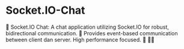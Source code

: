 # Socket.IO-Chat
💬 Socket.IO Chat: A chat application utilizing Socket.IO for robust, bidirectional communication. 📡 Provides event-based communication between client dan server. High performance focused. 🚀 🧑‍💻
